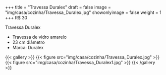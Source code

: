 +++
title = "Travessa Duralex"
draft = false
image = "img/casa/cozinha/Travessa_Duralex.jpg"
showonlyimage = false
weight = 1
+++
<span class="price">R$ 30</span>

<!--more-->

Travessa Duralex

- Travessa de vidro amarelo
- 23 cm diâmetro
- Marca: Duralex


{{< gallery >}}
{{< figure src="img/casa/cozinha/Travessa_Duralex.jpg" >}}
{{< figure src="img/casa/cozinha/Travessa_Duralex1.jpg" >}}
{{< /gallery >}}
